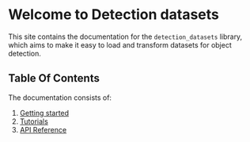 # Welcome to Detection datasets

This site contains the documentation for the
`detection_datasets` library, which aims to make it easy
to load and transform datasets for object detection.

## Table Of Contents

The documentation consists of:

1. [Getting started](getting_started.md)
2. [Tutorials](./tutorials/tutorials.md)
3. [API Reference](./reference/index.md)
